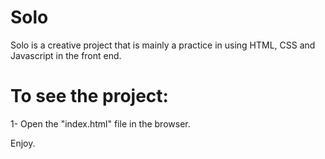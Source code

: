 # Solo


Solo is a creative project that is mainly a practice in using HTML, CSS and Javascript in the front end.

# To see the project: 

1- Open the "index.html" file in the browser.  


Enjoy. 
